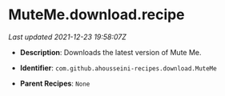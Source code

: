 # MuteMe.download.recipe

_Last updated 2021-12-23 19:58:07Z_

- **Description**: Downloads the latest version of Mute Me.

- **Identifier**: `com.github.ahousseini-recipes.download.MuteMe`

- **Parent Recipes**: `None`
